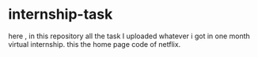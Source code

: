 # internship-task
here , in this repository all the task I uploaded whatever i got in one month virtual internship.
this the home page code of netflix.
